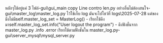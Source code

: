 หลักๆใช้อยู่แค่ 3 ไฟล์-gui\gui_main copy Line contro len.py อย่างอื่นไม่ต้องสนใจ-gui\master_log\master_log.py ไว้ใช้เก็บ log มันจะไปโชว์ที่ logs\2025-07-28 แต่ของมึงไม่มีself.master_log_set = MasterLog() - เรียกใช้ดึงมาself.master_log_set.info("User logout the program") - ดึงฟังชั่นจาก master_log.py .info .error เรียกใช้ตามฟังชั่นใน master_log.py-gui\server_mysql\mysql_server.py
